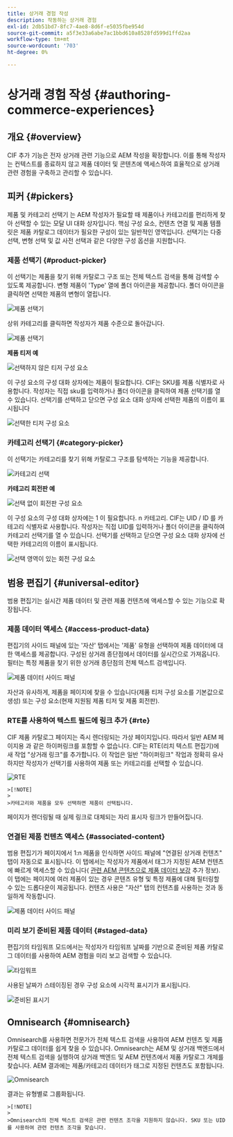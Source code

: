 ```yaml
---
title: 상거래 경험 작성
description: 작동하는 상거래 경험
exl-id: 2db51bd7-8fc7-4ae8-8d6f-e5035fbe954d
source-git-commit: a5f3e33a6abe7ac1bbd610a8528fd599d1ffd2aa
workflow-type: tm+mt
source-wordcount: '703'
ht-degree: 0%

---
```


# 상거래 경험 작성 {#authoring-commerce-experiences}

## 개요 {#overview}

CIF 추가 기능은 전자 상거래 관련 기능으로 AEM 작성을 확장합니다. 이를 통해 작성자는 컨텍스트를 종료하지 않고 제품 데이터 및 콘텐츠에 액세스하여 효율적으로 상거래 관련 경험을 구축하고 관리할 수 있습니다.

## 피커 {#pickers}

제품 및 카테고리 선택기 는 AEM 작성자가 필요할 때 제품이나 카테고리를 편리하게 찾아 선택할 수 있는 모달 UI 대화 상자입니다. 핵심 구성 요소, 컨텐츠 연결 및 제품 템플릿은 제품 카탈로그 데이터가 필요한 구성이 있는 일반적인 영역입니다. 선택기는 다중 선택, 변형 선택 및 값 사전 선택과 같은 다양한 구성 옵션을 지원합니다.

### 제품 선택기 {#product-picker}

이 선택기는 제품을 찾기 위해 카탈로그 구조 또는 전체 텍스트 검색을 통해 검색할 수 있도록 제공합니다. 변형 제품이 &#39;Type&#39; 열에 폴더 아이콘을 제공합니다. 폴더 아이콘을 클릭하면 선택한 제품의 변형이 열립니다.

![제품 선택기](/help/commerce/cif/assets/authoring/product-picker.png)

상위 카테고리를 클릭하면 작성자가 제품 수준으로 돌아갑니다.

![제품 선택기](/help/commerce/cif/assets/authoring/product-picker-variation.png)

**제품 티저 예**

![선택하지 않은 티저 구성 요소](/help/commerce/cif/assets/authoring/teaser_component_without_selection.png)

이 구성 요소의 구성 대화 상자에는 제품이 필요합니다. CIF는 SKU를 제품 식별자로 사용합니다. 작성자는 직접 sku를 입력하거나 폴더 아이콘을 클릭하여 제품 선택기를 열 수 있습니다. 선택기를 선택하고 닫으면 구성 요소 대화 상자에 선택한 제품의 이름이 표시됩니다

![선택한 티저 구성 요소](/help/commerce/cif/assets/authoring/teaser_component_with_selection.png)

### 카테고리 선택기 {#category-picker}

이 선택기는 카테고리를 찾기 위해 카탈로그 구조를 탐색하는 기능을 제공합니다.

![카테고리 선택](/help/commerce/cif/assets/authoring/category-picker.png)

**카테고리 회전판 예**

![선택 없이 회전판 구성 요소](/help/commerce/cif/assets/authoring/carousel_component_without_selection.png)

이 구성 요소의 구성 대화 상자에는 1 이 필요합니다. n 카테고리. CIF는 UID / ID 를 카테고리 식별자로 사용합니다. 작성자는 직접 UID를 입력하거나 폴더 아이콘을 클릭하여 카테고리 선택기를 열 수 있습니다. 선택기를 선택하고 닫으면 구성 요소 대화 상자에 선택한 카테고리의 이름이 표시됩니다.

![선택 영역이 있는 회전 구성 요소](/help/commerce/cif/assets/authoring/carousel_component_with_selection.png)

## 범용 편집기 {#universal-editor}

범용 편집기는 실시간 제품 데이터 및 관련 제품 컨텐츠에 액세스할 수 있는 기능으로 확장됩니다.

### 제품 데이터 액세스 {#access-product-data}

편집기의 사이드 패널에 있는 &#39;자산&#39; 탭에서는 &#39;제품&#39; 유형을 선택하여 제품 데이터에 대한 액세스를 제공합니다. 구성된 상거래 종단점에서 데이터를 실시간으로 가져옵니다. 필터는 특정 제품을 찾기 위한 상거래 종단점의 전체 텍스트 검색입니다.

![제품 데이터 사이드 패널](/help/commerce/cif/assets/authoring/products-side-panel.png)

자산과 유사하게, 제품을 페이지에 찾을 수 있습니다(제품 티저 구성 요소를 기본값으로 생성) 또는 구성 요소(현재 지원됨 제품 티저 및 제품 회전판).

### RTE를 사용하여 텍스트 필드에 링크 추가 {#rte}

CIF 제품 카탈로그 페이지는 즉시 렌더링되는 가상 페이지입니다. 따라서 일반 AEM 페이지용 과 같은 하이퍼링크를 포함할 수 없습니다. CIF는 RTE(리치 텍스트 편집기)에 새 작업 &quot;상거래 링크&quot;를 추가합니다. 이 작업은 일반 &quot;하이퍼링크&quot; 작업과 정확히 유사하지만 작성자가 선택기를 사용하여 제품 또는 카테고리를 선택할 수 있습니다.

![RTE](/help/commerce/cif/assets/authoring/RTE.png)

    >[!NOTE]
    >
    >카테고리와 제품을 모두 선택하면 제품이 선택됩니다.

페이지가 렌더링될 때 실제 링크로 대체되는 자리 표시자 링크가 만들어집니다.

### 연결된 제품 컨텐츠 액세스 {#associated-content}

범용 편집기가 페이지에서 1:n 제품을 인식하면 사이드 패널에 &quot;연결된 상거래 컨텐츠&quot; 탭이 자동으로 표시됩니다. 이 탭에서는 작성자가 제품에서 태그가 지정된 AEM 컨텐츠에 빠르게 액세스할 수 있습니다( [관련 AEM 콘텐츠으로 제품 데이터 보강](./enrich-product-associated-content.md) 추가 정보). 이 탭에는 페이지에 여러 제품이 있는 경우 콘텐츠 유형 및 특정 제품에 대해 필터링할 수 있는 드롭다운이 제공됩니다. 컨텐츠 사용은 &quot;자산&quot; 탭의 컨텐츠를 사용하는 것과 동일하게 작동합니다.

![제품 데이터 사이드 패널](/help/commerce/cif/assets/authoring/associated-commerce-content-tab.png)

### 미리 보기 준비된 제품 데이터 {#staged-data}

편집기의 타임워프 모드에서는 작성자가 타임워프 날짜를 기반으로 준비된 제품 카탈로그 데이터를 사용하여 AEM 경험을 미리 보고 검색할 수 있습니다.

![타임워프](/help/commerce/cif/assets/authoring/timewarp.png)

사용된 날짜가 스테이징된 경우 구성 요소에 시각적 표시기가 표시됩니다.

![준비된 표시기](/help/commerce/cif/assets/authoring/staged-indicator.png)

## Omnisearch {#omnisearch}

Omnisearch를 사용하면 전문가가 전체 텍스트 검색을 사용하여 AEM 컨텐츠 및 제품 카탈로그 데이터를 쉽게 찾을 수 있습니다. Omnisearch는 AEM 및 상거래 백엔드에서 전체 텍스트 검색을 실행하여 상거래 백엔드 및 AEM 컨텐츠에서 제품 카탈로그 개체를 찾습니다. AEM 결과에는 제품/카테고리 데이터가 태그로 지정된 컨텐츠도 포함됩니다.

![Omnisearch](/help/commerce/cif/assets/authoring/omnisearch.png)

결과는 유형별로 그룹화됩니다.

    >[!NOTE]
    >
    >Omnisearch의 전체 텍스트 검색은 관련 컨텐츠 조각을 지원하지 않습니다. SKU 또는 UID를 사용하여 관련 컨텐츠 조각을 찾습니다.
